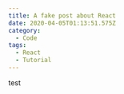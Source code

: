 ```yaml
---
title: A fake post about React
date: 2020-04-05T01:13:51.575Z
category:
  - Code
tags:
  - React
  - Tutorial
---
```

test